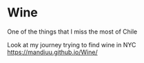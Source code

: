 # Wine
One of the things that I miss the most of Chile 

Look at my journey trying to find wine in NYC https://mandiuu.github.io/Wine/
